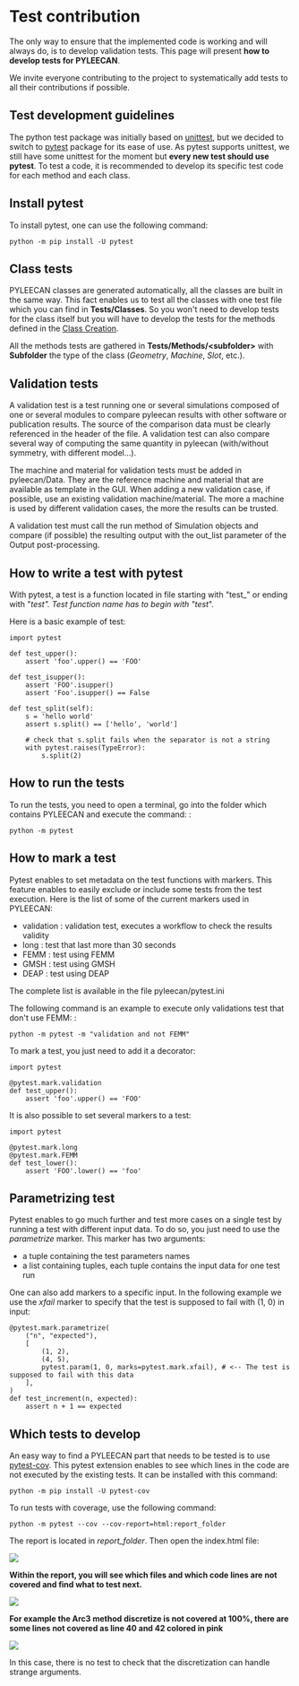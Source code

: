 Test contribution
=================

The only way to ensure that the implemented code is working and will
always do, is to develop validation tests. This page will present **how
to develop tests for PYLEECAN**.

We invite everyone contributing to the project to systematically add
tests to all their contributions if possible.

Test development guidelines
---------------------------

The python test package was initially based on
[unittest](https://docs.python.org/3/library/unittest.html#module-unittest),
but we decided to switch to [pytest](https://docs.pytest.org/en/latest/)
package for its ease of use. As pytest supports unittest, we still have
some unittest for the moment but **every new test should use pytest**.
To test a code, it is recommended to develop its specific test code for
each method and each class.

Install pytest
--------------

To install pytest, one can use the following command:

    python -m pip install -U pytest

Class tests
-----------

PYLEECAN classes are generated automatically, all the classes are built
in the same way. This fact enables us to test all the classes with one
test file which you can find in **Tests/Classes**. So you won\'t need to
develop tests for the class itself but you will have to develop the
tests for the methods defined in the [Class Creation](calss.generation.md).

All the methods tests are gathered in **Tests/Methods/\<subfolder\>**
with **Subfolder** the type of the class (*Geometry*, *Machine*, *Slot*,
etc.).

Validation tests
----------------

A validation test is a test running one or several simulations composed
of one or several modules to compare pyleecan results with other
software or publication results. The source of the comparison data must
be clearly referenced in the header of the file. A validation test can
also compare several way of computing the same quantity in pyleecan
(with/without symmetry, with different model...).

The machine and material for validation tests must be added in
pyleecan/Data. They are the reference machine and material that are
available as template in the GUI. When adding a new validation case, if
possible, use an existing validation machine/material. The more a
machine is used by different validation cases, the more the results can
be trusted.

A validation test must call the run method of Simulation objects and
compare (if possible) the resulting output with the out_list parameter
of the Output post-processing.

How to write a test with pytest
-------------------------------

With pytest, a test is a function located in file starting with "test_"
or ending with "_test". Test function name has to begin with "test_".

Here is a basic example of test:

``` {.python}
import pytest 

def test_upper():
    assert 'foo'.upper() == 'FOO'

def test_isupper():
    assert 'FOO'.isupper() 
    assert 'Foo'.isupper() == False

def test_split(self):
    s = 'hello world'
    assert s.split() == ['hello', 'world']

    # check that s.split fails when the separator is not a string
    with pytest.raises(TypeError):
        s.split(2)
```

How to run the tests
--------------------

To run the tests, you need to open a terminal, go into the folder which
contains PYLEECAN and execute the command: :

    python -m pytest

How to mark a test
------------------

Pytest enables to set metadata on the test functions with markers. This
feature enables to easily exclude or include some tests from the test
execution. Here is the list of some of the current markers used in
PYLEECAN:

-   validation : validation test, executes a workflow to check the results validity
-   long : test that last more than 30 seconds
-   FEMM : test using FEMM
-   GMSH : test using GMSH
-   DEAP : test using DEAP

The complete list is available in the file pyleecan/pytest.ini

The following command is an example to execute only validations test
that don\'t use FEMM: :

    python -m pytest -m "validation and not FEMM"

To mark a test, you just need to add it a decorator:

``` {.python}
import pytest 

@pytest.mark.validation
def test_upper():
    assert 'foo'.upper() == 'FOO'
```

It is also possible to set several markers to a test:

``` {.python}
import pytest 

@pytest.mark.long
@pytest.mark.FEMM
def test_lower():
    assert 'FOO'.lower() == 'foo'
```

Parametrizing test
------------------

Pytest enables to go much further and test more cases on a single test
by running a test with different input data. To do so, you just need to
use the *parametrize* marker. This marker has two arguments:

-   a tuple containing the test parameters names
-   a list containing tuples, each tuple contains the input data for one
    test run

One can also add markers to a specific input. In the following example
we use the *xfail* marker to specify that the test is supposed to fail
with (1, 0) in input:

``` {.python}
@pytest.mark.parametrize(
    ("n", "expected"),
    [
        (1, 2),
        (4, 5),
        pytest.param(1, 0, marks=pytest.mark.xfail), # <-- The test is supposed to fail with this data
    ],
)
def test_increment(n, expected):
    assert n + 1 == expected
```

Which tests to develop
----------------------

An easy way to find a PYLEECAN part that needs to be tested is to use
[pytest-cov](https://github.com/pytest-dev/pytest-cov). This pytest
extension enables to see which lines in the code are not executed by the
existing tests. It can be installed with this command:

    python -m pip install -U pytest-cov

To run tests with coverage, use the following command:

    python -m pytest --cov --cov-report=html:report_folder

The report is located in *report_folder*. Then open the index.html
file:

![](_static/coverage_report.png)

**Within the report, you will see which files and which code lines are
not covered and find what to test next.**

![](_static/coverage.png)

**For example the Arc3 method discretize is not covered at 100%, there
are some lines not covered as line 40 and 42 colored in pink**

![](_static/coverage1.png)

In this case, there is no test to check that the discretization can
handle strange arguments.
